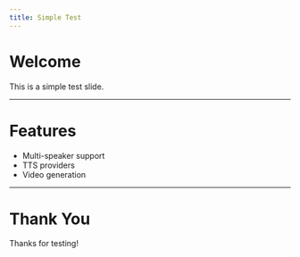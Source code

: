 ```yaml
---
title: Simple Test
---
```


# Welcome

This is a simple test slide.

<!--
Dr. James: Welcome to our simple test. This demonstrates multi-speaker functionality.

Sarah: Hi everyone! This is Sarah speaking. We're testing the comprehensive processor.

Dr. James: This should work with both single-speaker and multi-speaker modes.
-->

---

# Features

- Multi-speaker support
- TTS providers
- Video generation

<!--
This slide has regular speaker notes without specific speaker names. It should fall back to single-speaker mode automatically.
-->

---

# Thank You

Thanks for testing!

<!--
Sarah: Thank you for joining our test presentation.

Dr. James: We hope this demonstrates the system capabilities.

Sarah: Have a great day!
-->